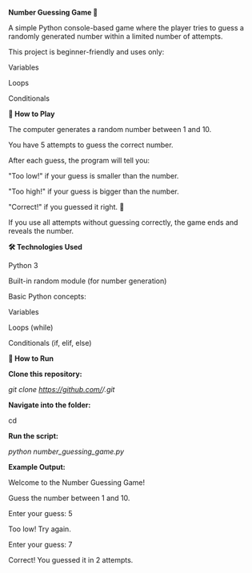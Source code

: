 **Number Guessing Game 🎯**



A simple Python console-based game where the player tries to guess a randomly generated number within a limited number of attempts.

This project is beginner-friendly and uses only:



Variables



Loops



Conditionals



**📌 How to Play**



The computer generates a random number between 1 and 10.



You have 5 attempts to guess the correct number.



After each guess, the program will tell you:



"Too low!" if your guess is smaller than the number.



"Too high!" if your guess is bigger than the number.



"Correct!" if you guessed it right. 🎉



If you use all attempts without guessing correctly, the game ends and reveals the number.



**🛠 Technologies Used**



Python 3



Built-in random module (for number generation)



Basic Python concepts:



Variables



Loops (while)



Conditionals (if, elif, else)



**🚀 How to Run**



**Clone this repository:**



*git clone https://github.com/<your-username>/<repo-name>.git*





**Navigate into the folder:**



cd <repo-name>





**Run the script:**



*python number\_guessing\_game.py*





**Example Output:**



Welcome to the Number Guessing Game!

Guess the number between 1 and 10.

Enter your guess: 5

Too low! Try again.

Enter your guess: 7

Correct! You guessed it in 2 attempts.



